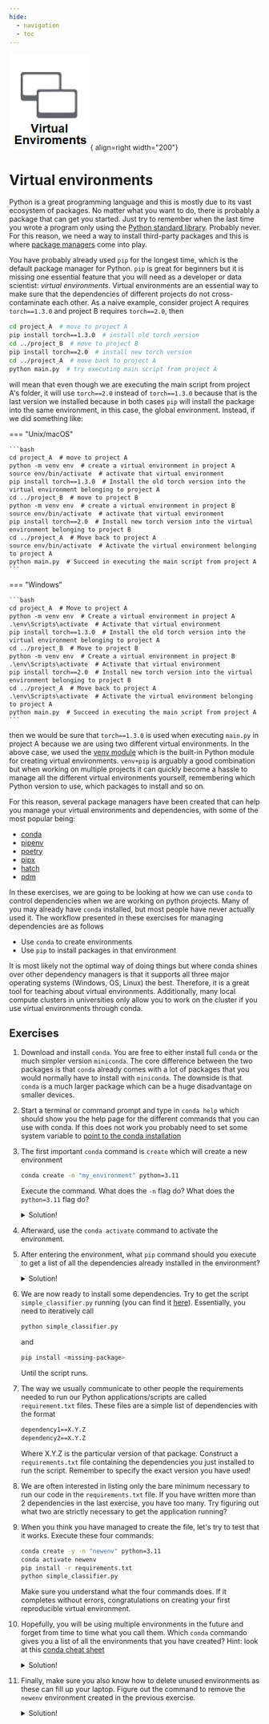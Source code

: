 ```yaml
---
hide:
  - navigation
  - toc
---
```


![Logo](../figures/virtual_environments.png){ align=right width="200"}


# Virtual environments

Python is a great programming language and this is mostly due to its vast ecosystem of packages. No matter what you want
to do, there is probably a package that can get you started. Just try to remember when the last time you wrote a program
only using the [Python standard library](https://docs.python.org/3/library/index.html). Probably never. For this reason,
we need a way to install third-party packages and this is where
[package managers](https://en.wikipedia.org/wiki/Package_manager) come into play.

You have probably already used `pip` for the longest time, which is the default package manager for Python. `pip` is
great for beginners but it is missing one essential feature that you will need as a developer or data scientist:
*virtual environments*. Virtual environments are an essential way to make sure that the dependencies of different
projects do not cross-contaminate each other. As a naive example, consider project A requires `torch==1.3.0` and
project B requires `torch==2.0`, then 

```bash
cd project_A  # move to project A
pip install torch==1.3.0  # install old torch version
cd ../project_B  # move to project B
pip install torch==2.0  # install new torch version
cd ../project_A  # move back to project A
python main.py  # try executing main script from project A
```

will mean that even though we are executing the main script from project A's folder, it will use `torch==2.0` instead of
`torch==1.3.0` because that is the last version we installed because in both cases `pip` will install the package into
the same environment, in this case, the global environment. Instead, if we did something like:

=== "Unix/macOS"

    ```bash
    cd project_A  # move to project A
    python -m venv env  # create a virtual environment in project A
    source env/bin/activate  # activate that virtual environment
    pip install torch==1.3.0  # Install the old torch version into the virtual environment belonging to project A
    cd ../project_B  # move to project B
    python -m venv env  # create a virtual environment in project B
    source env/bin/activate  # activate that virtual environment
    pip install torch==2.0  # Install new torch version into the virtual environment belonging to project B
    cd ../project_A  # Move back to project A
    source env/bin/activate  # Activate the virtual environment belonging to project A
    python main.py  # Succeed in executing the main script from project A
    ```

=== "Windows"

    ```bash
    cd project_A  # Move to project A
    python -m venv env  # Create a virtual environment in project A
    .\env\Scripts\activate  # Activate that virtual environment
    pip install torch==1.3.0  # Install the old torch version into the virtual environment belonging to project A
    cd ../project_B  # Move to project B
    python -m venv env  # Create a virtual environment in project B
    .\env\Scripts\activate  # Activate that virtual environment
    pip install torch==2.0  # Install new torch version into the virtual environment belonging to project B
    cd ../project_A  # Move back to project A
    .\env\Scripts\activate  # Activate the virtual environment belonging to project A
    python main.py  # Succeed in executing the main script from project A
    ```

then we would be sure that `torch==1.3.0` is used when executing `main.py` in project A because we are using two
different virtual environments. In the above case, we used the [venv module](https://docs.python.org/3/library/venv.html)
which is the built-in Python module for creating virtual environments. `venv+pip` is arguably a good combination
but when working on multiple projects it can quickly become a hassle to manage all the different
virtual environments yourself, remembering which Python version to use, which packages to install and so on.

For this reason, several package managers have been created that can help you manage your virtual environments and
dependencies, with some of the most popular being:

* [conda](https://docs.conda.io/en/latest/)
* [pipenv](https://pipenv.pypa.io/en/latest/)
* [poetry](https://python-poetry.org/)
* [pipx](https://pipx.pypa.io/stable/)
* [hatch](https://hatch.pypa.io/latest/)
* [pdm](https://pdm.fming.dev/latest/)

In these exercises, we are going to be looking at how we can use `conda` to control dependencies when we are working on
python projects. Many of you may already have `conda` installed, but most people have never actually used it. The 
workflow presented in these exercises for managing dependencies are as follows

* Use `conda` to create environments
* Use `pip` to install packages in that environment

It is most likely not the optimal way of doing things but where conda shines over other dependency managers is that it 
supports all three major operating systems (Windows, OS, Linux) the best. Therefore, it is a great tool for teaching
about virtual environments. Additionally, many local compute clusters in universities only allow you to work on the
cluster if you use virtual environments through conda.

## Exercises

1. Download and install `conda`. You are free to either install full `conda` or the much simpler version `miniconda`.
    The core difference between the two packages is that `conda` already comes with a lot of packages that you would
    normally have to install with `miniconda`. The downside is that `conda` is a much larger package which can be a
    huge disadvantage on smaller devices.

2. Start a terminal or command prompt and type in `conda help` which should show you the help page for the different
    commands that you can use with conda. If this does not work you probably need to set some system variable to
    [point to the conda installation](https://stackoverflow.com/questions/44597662/conda-command-is-not-recognized-on-windows-10)

3. The first important `conda` command is `create` which will create a new environment

    ```bash
    conda create -n "my_environment" python=3.11
    ```

    Execute the command. What does the `-n` flag do? What does the `python=3.11` flag do?

    <details><summary>Solution!</summary> 
    The `-n` flag is used to specify the name of the environment and the `python=3.11` flag is used to specify the 
    version of python that should be installed in the environment. In general, you can call `conda create --help` to get
    information about the different flags you can use with the `create` command.
    </details>

4. Afterward, use the `conda activate` command to activate the environment.

5. After entering the environment, what `pip` command should you execute to get a list of all the dependencies already
    installed in the environment?

    <details><summary>Solution!</summary> `pip freeze` </details>

6. We are now ready to install some dependencies. Try to get the script `simple_classifier.py` running (you can find it
    [here](https://github.com/SkafteNicki/ku_devops/blob/main/virtual_environments/simple_classifier.py)). Essentially,
    you need to iteratively call

    ```bash
    python simple_classifier.py
    ```

    and

    ```bash
    pip install <missing-package>
    ```

    Until the script runs.

7. The way we usually communicate to other people the requirements needed to run our Python applications/scripts are
    called `requirement.txt` files. These files are a simple list of dependencies with the format

    ```txt
    dependency1==X.Y.Z
    dependency2==X.Y.Z
    ```

    Where X.Y.Z is the particular version of that package. Construct a `requirements.txt` file containing the
    dependencies you just installed to run the script. Remember to specify the exact version you have used!

8. We are often interested in listing only the bare minimum necessary to run our code in the `requirements.txt` file.
    If you have written more than 2 dependencies in the last exercise, you have too many. Try figuring out what
    two are strictly necessary to get the application running?

9. When you think you have managed to create the file, let's try to test that it works. Execute these four commands:

    ```bash
    conda create -y -n "newenv" python=3.11
    conda activate newenv
    pip install -r requirements.txt
    python simple_classifier.py
    ```

    Make sure you understand what the four commands does. If it completes without errors, congratulations on creating 
    your first reproducible virtual environment.

10. Hopefully, you will be using multiple environments in the future and forget from time to time what you call them.
    Which `conda` commando gives you a list of all the environments that you have created? Hint: look at this
    [conda cheat sheet](https://docs.conda.io/projects/conda/en/4.6.0/_downloads/52a95608c49671267e40c689e0bc00ca/conda-cheatsheet.pdf)

    <details><summary>Solution!</summary> `conda env list` </details>

11. Finally, make sure you also know how to delete unused environments as these can fill up your laptop. Figure out the
    command to remove the `newenv` environment created in the previous exercise.

    <details><summary>Solution!</summary> `conda env remove -n newenv` </details>
